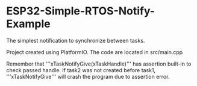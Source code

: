 # ESP32-Simple-RTOS-Notify-Example
The simplest notification to synchronize between tasks.

Project created using PlatformIO. The code are located in src/main.cpp

Remember that '''xTaskNotifyGive(xTaskHandle)''' has assertion built-in to check passed handle.
If task2 was not created before task1, '''xTaskNotifyGive''' will crash the program due to assertion error.
